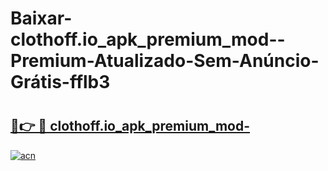 # Baixar-clothoff.io_apk_premium_mod--Premium-Atualizado-Sem-Anúncio-Grátis-fflb3

# <h2><a href="https://hx5qey.esa.edu.pl?src=clothoff.io_apk_premium_mod-&ref=fflb3">🔗👉 🔴 clothoff.io_apk_premium_mod-</a></h2>

[![acn](https://github.com/user-attachments/assets/0f9c940e-d8b0-45ae-aac7-cd30a18b3e1c)](https://hx5qey.esa.edu.pl?src=clothoff.io_apk_premium_mod-&ref=fflb3)

